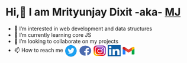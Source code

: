 <h1> Hi,👋 I am Mrityunjay Dixit -aka- <a href="https://github.com/mj-this-side/">MJ</a></h1>

- 👀 I’m interested in web development and data structures
- 🌱 I’m currently learning core JS
- 💞️ I’m looking to collaborate on my projects 
- 📫 How to reach me 
<a href="https://twitter.com/MrityunjayDixi9"><img src="./img/twitter.png" align="center" width="35px" height="35px"/></a>
<a href="https://www.facebook.com/mrityunjay.dixit.9081"><img src="./img/facebook.png" align="center" width="35px" height="30px"/></a>
<a href="https://www.instagram.com/mj_this_side_/"><img src="./img/instagram.png" align="center" width="35px" height="30px"/></a>
<a href="https://www.linkedin.com/in/mrityunjay-dixit-41885a189/"><img src="./img/linkedin.png" align="center" width="35px" height="30px"/></a>
<a href="mailto:dixitmrityunjay321@gmail.com"><img src="./img/gmail.jpg" align="center" width="35px" height="30px"/></a>



<!---
mj-this-side/mj-this-side is a ✨ special ✨ repository because its `README.md` (this file) appears on your GitHub profile.
You can click the Preview link to take a look at your changes.
--->
